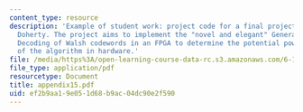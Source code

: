 ```yaml
---
content_type: resource
description: 'Example of student work: project code for a final project by Matthew
  Doherty. The project aims to implement the "novel and elegant" Generalized Local
  Decoding of Walsh codewords in an FPGA to determine the potential power savings
  of the algorithm in hardware.'
file: /media/https%3A/open-learning-course-data-rc.s3.amazonaws.com/6-111-introductory-digital-systems-laboratory-spring-2006/ef2b9aa19e051d68b9ac04dc90e2f590_appendix15.pdf
file_type: application/pdf
resourcetype: Document
title: appendix15.pdf
uid: ef2b9aa1-9e05-1d68-b9ac-04dc90e2f590
---
```

